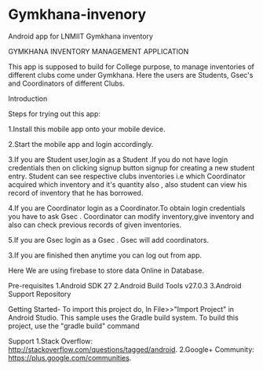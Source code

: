 # Gymkhana-invenory
Android app for LNMIIT Gymkhana inventory


GYMKHANA INVENTORY MANAGEMENT APPLICATION

This app is supposed to build for College purpose, to manage inventories of 
different clubs come under Gymkhana. Here the users are Students, Gsec's and 
Coordinators of different Clubs.

Introduction

Steps for trying out this app:

1.Install this mobile app onto your mobile device.

2.Start the mobile app and login accordingly.
 
3.If you are Student user,login as a Student .If you do not have login credentials then on clicking signup button signup for creating a new student entry. 
  Student can see respective clubs inventories i.e which Coordinator acquired 
  which inventory and it's quantity also , also student can view his record of inventory that he has borrowed.

4.If you are Coordinator login as a Coordinator.To obtain login credentials you have to ask Gsec . 
  Coordinator can modify inventory,give inventory and also can check previous records of given inventories. 

5.If you are Gsec login as a Gsec . Gsec will add coordinators.   

3.If you are finished then anytime you can log out from app.

Here We are using firebase to store data Online in Database.


Pre-requisites
1.Android SDK 27
2.Android Build Tools v27.0.3
3.Android Support Repository


Getting Started-
To import this project do, In File>>"Import Project" in Android Studio.
This sample uses the Gradle build system. To build this project, use the "gradle 
build" command 


Support
1.Stack Overflow: http://stackoverflow.com/questions/tagged/android.
2.Google+ Community: https://plus.google.com/communities.


